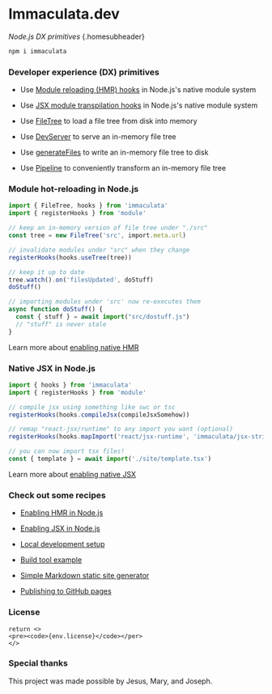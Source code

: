 # Immaculata.dev

*Node.js DX primitives* {.homesubheader}

```bash
npm i immaculata
```


### Developer experience (DX) primitives

* Use [Module reloading (HMR) hooks](#module-hot-reloading-in-nodejs) in Node.js's native module system

* Use [JSX module transpilation hooks](#native-jsx-in-nodejs) in Node.js's native module system

* Use [FileTree](api/filetree.md#filetree) to load a file tree from disk into memory

* Use [DevServer](api/dev-server.md#devserver) to serve an in-memory file tree

* Use [generateFiles](api/generate-files.md#generatefiles) to write an in-memory file tree to disk

* Use [Pipeline](api/pipeline.md#pipeline) to conveniently transform an in-memory file tree


### Module hot-reloading in Node.js

```ts
import { FileTree, hooks } from 'immaculata'
import { registerHooks } from 'module'

// keep an in-memory version of file tree under "./src"
const tree = new FileTree('src', import.meta.url)

// invalidate modules under "src" when they change
registerHooks(hooks.useTree(tree))

// keep it up to date
tree.watch().on('filesUpdated', doStuff)
doStuff()

// importing modules under 'src' now re-executes them
async function doStuff() {
  const { stuff } = await import("src/dostuff.js")
  // "stuff" is never stale
}
```

Learn more about [enabling native HMR](guides/enabling-hmr.md#enabling-hmr-in-nodejs)


### Native JSX in Node.js

```ts
import { hooks } from 'immaculata'
import { registerHooks } from 'module'

// compile jsx using something like swc or tsc
registerHooks(hooks.compileJsx(compileJsxSomehow))

// remap "react-jsx/runtime" to any import you want (optional)
registerHooks(hooks.mapImport('react/jsx-runtime', 'immaculata/jsx-strings.js'))

// you can now import tsx files!
const { template } = await import('./site/template.tsx')
```

Learn more about [enabling native JSX](guides/enabling-jsx.md#enabling-jsx-in-nodejs)


### Check out some recipes

* [Enabling HMR in Node.js](guides/enabling-hmr.md#enabling-hmr-in-nodejs)

* [Enabling JSX in Node.js](guides/enabling-jsx.md#enabling-jsx-in-nodejs)

* [Local development setup](guides/local-dev-setup.md#local-developer-setup)

* [Build tool example](guides/simple-build-tool.md#simple-build-tool)

* [Simple Markdown static site generator](guides/simple-md-ssg.md#simple-md-ssg)

* [Publishing to GitHub pages](guides/using-gh-pages.md#publishing-to-gh-pages)


### License

``` tsx eval
return <>
<pre><code>{env.license}</code></per>
</>
```


### Special thanks

This project was made possible by Jesus, Mary, and Joseph.
